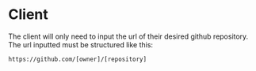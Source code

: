 # Client
The client will only need to input the url of their desired github repository.
The url inputted must be structured like this:

```https://github.com/[owner]/[repository]```
